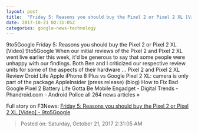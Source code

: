 ```yaml
---
layout: post
title:  "Friday 5: Reasons you should buy the Pixel 2 or Pixel 2 XL [Video] - 9to5Google"
date: 2017-10-21 02:31:05Z
categories: google-news-technology
---
```


9to5Google Friday 5: Reasons you should buy the Pixel 2 or Pixel 2 XL [Video] 9to5Google When our initial reviews of the Pixel 2 and Pixel 2 XL went live earlier this week, it'd be generous to say that some people were unhappy with our findings. Both Ben and I criticized our respective review units for some of the aspects of their hardware ... Pixel 2 and Pixel 2 XL Review Droid Life Apple iPhone 8 Plus vs Google Pixel 2 XL: camera is only part of the package AppleInsider (press release) (blog) How to Fix Bad Google Pixel 2 Battery Life Gotta Be Mobile Engadget - Digital Trends - Phandroid.com - Android Police all 264 news articles »


Full story on F3News: [Friday 5: Reasons you should buy the Pixel 2 or Pixel 2 XL [Video] - 9to5Google](http://www.f3nws.com/n/sGtYJE)

> Posted on: Saturday, October 21, 2017 2:31:05 AM
